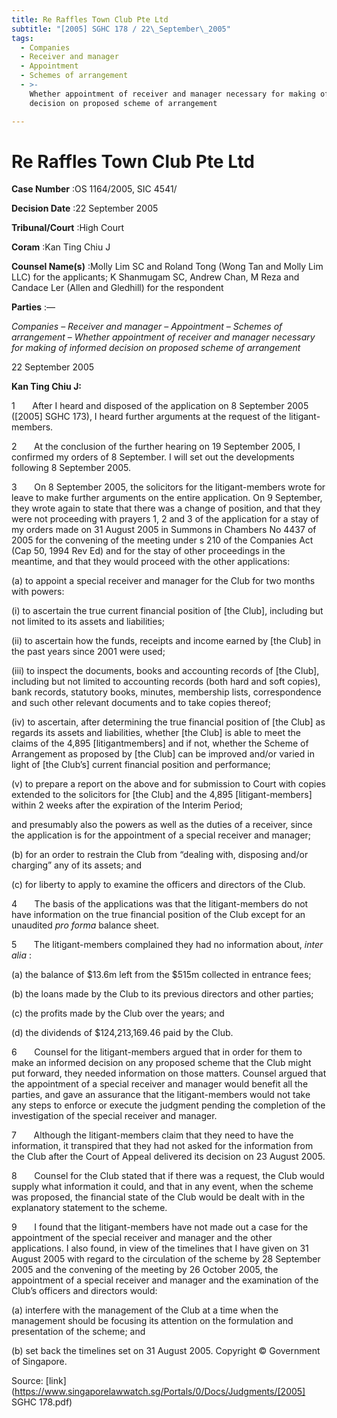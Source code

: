 ```yaml
---
title: Re Raffles Town Club Pte Ltd
subtitle: "[2005] SGHC 178 / 22\_September\_2005"
tags:
  - Companies
  - Receiver and manager
  - Appointment
  - Schemes of arrangement
  - >-
    Whether appointment of receiver and manager necessary for making of informed
    decision on proposed scheme of arrangement

---
```

# Re Raffles Town Club Pte Ltd 



**Case Number** :OS 1164/2005, SIC 4541/ 

**Decision Date** :22 September 2005 

**Tribunal/Court** :High Court 

**Coram** :Kan Ting Chiu J 

**Counsel Name(s)** :Molly Lim SC and Roland Tong (Wong Tan and Molly Lim LLC) for the applicants; K Shanmugam SC, Andrew Chan, M Reza and Candace Ler (Allen and Gledhill) for the respondent 

**Parties** :— 

_Companies_ – _Receiver and manager_ – _Appointment_ – _Schemes of arrangement_ – _Whether appointment of receiver and manager necessary for making of informed decision on proposed scheme of arrangement_ 

22 September 2005 

**Kan Ting Chiu J:** 

1       After I heard and disposed of the application on 8 September 2005 ([2005] SGHC 173), I heard further arguments at the request of the litigant-members. 

2       At the conclusion of the further hearing on 19 September 2005, I confirmed my orders of 8 September. I will set out the developments following 8 September 2005. 

3       On 8 September 2005, the solicitors for the litigant-members wrote for leave to make further arguments on the entire application. On 9 September, they wrote again to state that there was a change of position, and that they were not proceeding with prayers 1, 2 and 3 of the application for a stay of my orders made on 31 August 2005 in Summons in Chambers No 4437 of 2005 for the convening of the meeting under s 210 of the Companies Act (Cap 50, 1994 Rev Ed) and for the stay of other proceedings in the meantime, and that they would proceed with the other applications: 

 (a) to appoint a special receiver and manager for the Club for two months with powers: 

 (i) to ascertain the true current financial position of [the Club], including but not limited to its assets and liabilities; 

 (ii) to ascertain how the funds, receipts and income earned by [the Club] in the past years since 2001 were used; 

 (iii) to inspect the documents, books and accounting records of [the Club], including but not limited to accounting records (both hard and soft copies), bank records, statutory books, minutes, membership lists, correspondence and such other relevant documents and to take copies thereof; 

 (iv) to ascertain, after determining the true financial position of [the Club] as regards its assets and liabilities, whether [the Club] is able to meet the claims of the 4,895 [litigantmembers] and if not, whether the Scheme of Arrangement as proposed by [the Club] can be improved and/or varied in light of [the Club’s] current financial position and performance; 


 (v) to prepare a report on the above and for submission to Court with copies extended to the solicitors for [the Club] and the 4,895 [litigant-members] within 2 weeks after the expiration of the Interim Period; 

 and presumably also the powers as well as the duties of a receiver, since the application is for the appointment of a special receiver and manager; 

 (b) for an order to restrain the Club from “dealing with, disposing and/or charging” any of its assets; and 

 (c) for liberty to apply to examine the officers and directors of the Club. 

4       The basis of the applications was that the litigant-members do not have information on the true financial position of the Club except for an unaudited _pro forma_ balance sheet. 

5       The litigant-members complained they had no information about, _inter alia_ : 

 (a) the balance of $13.6m left from the $515m collected in entrance fees; 

 (b) the loans made by the Club to its previous directors and other parties; 

 (c) the profits made by the Club over the years; and 

 (d) the dividends of $124,213,169.46 paid by the Club. 

6       Counsel for the litigant-members argued that in order for them to make an informed decision on any proposed scheme that the Club might put forward, they needed information on those matters. Counsel argued that the appointment of a special receiver and manager would benefit all the parties, and gave an assurance that the litigant-members would not take any steps to enforce or execute the judgment pending the completion of the investigation of the special receiver and manager. 

7       Although the litigant-members claim that they need to have the information, it transpired that they had not asked for the information from the Club after the Court of Appeal delivered its decision on 23 August 2005. 

8       Counsel for the Club stated that if there was a request, the Club would supply what information it could, and that in any event, when the scheme was proposed, the financial state of the Club would be dealt with in the explanatory statement to the scheme. 

9       I found that the litigant-members have not made out a case for the appointment of the special receiver and manager and the other applications. I also found, in view of the timelines that I have given on 31 August 2005 with regard to the circulation of the scheme by 28 September 2005 and the convening of the meeting by 26 October 2005, the appointment of a special receiver and manager and the examination of the Club’s officers and directors would: 

 (a) interfere with the management of the Club at a time when the management should be focusing its attention on the formulation and presentation of the scheme; and 

 (b) set back the timelines set on 31 August 2005. Copyright © Government of Singapore. 


Source: [link](https://www.singaporelawwatch.sg/Portals/0/Docs/Judgments/[2005] SGHC 178.pdf)

